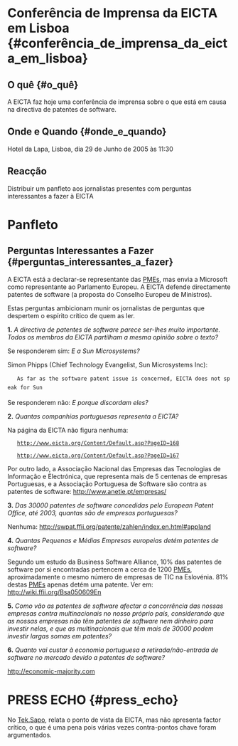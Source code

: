 # Conferência de Imprensa da EICTA em Lisboa {#conferência_de_imprensa_da_eicta_em_lisboa}

## O quê {#o_quê}

A EICTA faz hoje uma conferência de imprensa sobre o que está em causa
na directiva de patentes de software.

## Onde e Quando {#onde_e_quando}

Hotel da Lapa, Lisboa, dia 29 de Junho de 2005 às 11:30

## Reacção

Distribuir um panfleto aos jornalistas presentes com perguntas
interessantes a fazer à EICTA

# Panfleto

## Perguntas Interessantes a Fazer {#perguntas_interessantes_a_fazer}

A EICTA está a declarar-se representante das [PMEs](PMEs "wikilink"),
mas envia a Microsoft como representante ao Parlamento Europeu. A EICTA
defende directamente patentes de software (a proposta do Conselho
Europeu de Ministros).

Estas perguntas ambicionam munir os jornalistas de perguntas que
despertem o espírito crítico de quem as ler.

**1.** *A directiva de patentes de software parece ser-lhes muito
importante. Todos os membros da EICTA partilham a mesma opinião sobre o
texto?*

Se responderem sim: *E a Sun Microsystems?*

Simon Phipps (Chief Technology Evangelist, Sun Microsystems Inc):

`   As far as the software patent issue is concerned, EICTA does not speak for Sun`

Se responderem não: *E porque discordam eles?*

**2.** *Quantas companhias portuguesas representa a EICTA?*

Na página da EICTA não figura nenhuma:

`   `[`http://www.eicta.org/Content/Default.asp?PageID=168`](http://www.eicta.org/Content/Default.asp?PageID=168)

`   `[`http://www.eicta.org/Content/Default.asp?PageID=167`](http://www.eicta.org/Content/Default.asp?PageID=167)

Por outro lado, a Associação Nacional das Empresas das Tecnologias de
Informação e Electrónica, que representa mais de 5 centenas de empresas
Portuguesas, e a Associação Portuguesa de Software são contra as
patentes de software: <http://www.anetie.pt/empresas/>

**3.** *Das 30000 patentes de software concedidas pelo European Patent
Office, até 2003, quantas são de empresas portuguesas?*

Nenhuma: <http://swpat.ffii.org/patente/zahlen/index.en.html#appland>

**4.** *Quantas Pequenas e Médias Empresas europeias detém patentes de
software?*

Segundo um estudo da Business Software Alliance, 10% das patentes de
software por si encontradas pertencem a cerca de 1200
[PMEs](PMEs "wikilink"), aproximadamente o mesmo número de empresas de
TIC na Eslovénia. 81% destas [PMEs](PMEs "wikilink") apenas detém uma
patente. Ver em: <http://wiki.ffii.org/Bsa050609En>

**5.** *Como vão as patentes de software afectar a concorrência das
nossas empresas contra multinacionais no nosso próprio país,
considerando que as nossas empresas não têm patentes de software nem
dinheiro para investir nelas, e que as multinacionais que têm mais de
30000 podem investir largas somas em patentes?*

**6.** *Quanto vai custar à economia portuguesa a retirada/não-entrada
de software no mercado devido a patentes de software?*

<http://economic-majority.com>

# PRESS ECHO {#press_echo}

No [Tek.Sapo](http://tek.sapo.pt/4L0/574264.html "wikilink"), relata o
ponto de vista da EICTA, mas não apresenta factor crítico, o que é uma
pena pois várias vezes contra-pontos chave foram argumentados.
